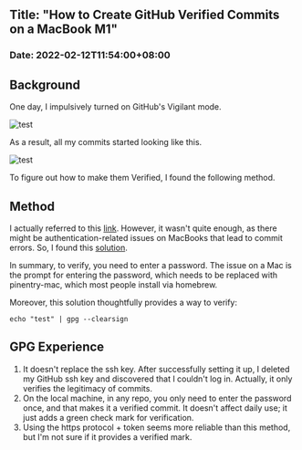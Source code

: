 ## Title: "How to Create GitHub Verified Commits on a MacBook M1"
### Date: 2022-02-12T11:54:00+08:00

## Background

One day, I impulsively turned on GitHub's Vigilant mode.

![test](/posts/images/2022-02-12-12.02.07.png)

As a result, all my commits started looking like this.

![test](/posts/images/2022-02-12-12.11.01.png)

To figure out how to make them Verified, I found the following method.

## Method

I actually referred to this [link](https://zhuanlan.zhihu.com/p/76861431). However, it wasn't quite enough, as there might be authentication-related issues on MacBooks that lead to commit errors. So, I found this [solution](https://stackoverflow.com/a/40066889).

In summary, to verify, you need to enter a password. The issue on a Mac is the prompt for entering the password, which needs to be replaced with pinentry-mac, which most people install via homebrew.

Moreover, this solution thoughtfully provides a way to verify:

```shell
echo "test" | gpg --clearsign
```

## GPG Experience

1. It doesn't replace the ssh key. After successfully setting it up, I deleted my GitHub ssh key and discovered that I couldn't log in. Actually, it only verifies the legitimacy of commits.
2. On the local machine, in any repo, you only need to enter the password once, and that makes it a verified commit. It doesn't affect daily use; it just adds a green check mark for verification.
3. Using the https protocol + token seems more reliable than this method, but I'm not sure if it provides a verified mark.